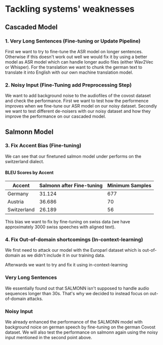 # Tackling systems' weaknesses

## Cascaded Model
### 1. Very Long Sentences (Fine-tuning or Update Pipeline)
First we want to try to fine-tune the ASR model on longer sentences.
Otherwise if this doesn't work out well we would fix it by using a better model as ASR model which can handle longer audio files (either Wav2Vec or Whisper).
For the translation we want to chunk the german text to translate it into English with our own machine translation model.

### 2. Noisy Input (Fine-Tuning add Preprocessing Step)
We want to add background noise to the audiofiles of the covost dataset and check the performance.
First we want to test how the performence improves when we fine-tune our ASR model on our noisy dataset.
Secondly we want to test different de-noisers with our noisy dataset and how they improve the performance on our cascaded model.

## Salmonn Model

### 3. Fix Accent Bias (Fine-tuning)
We can see that our finetuned salmon model under performs on the switzerland dialect.
#### BLEU Scores by Accent
| Accent       | Salmonn after Fine-tuning | Minimum Samples |
|--------------|---------------------------|----|
| Germany      | 31.124                    | 677 |
| Austria      | 36.686                    | 70 |
| Switzerland  | 26.189                    | 56 |

This bias we want to fix by fine-tuning on swiss data (we have approximately 3000 swiss speeches with aligned text).


### 4. Fix Out-of-domain shortcomings (In-context-learning)
We first need to attack our model with the Europarl dataset which is out-of-domain as we didn't include it in our training data.

Afterwards we want to try and fix it using in-context-learning

### Very Long Sentences
We essentially found out that SALMONN isn't supposed to handle audio sequences longer than 30s.
That's why we decided to instead focus on out-of-domain attacks.

### Noisy Input 
We already enhanced the performance of the SALMONN model with background noice on german speech by fine-tuning
on the german Covost dataset. We will also test the performance on salmonn again using the noisy input mentioned in the second point above.



